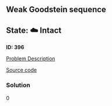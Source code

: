 ## Weak Goodstein sequence

## State: :cloud: **Intact**

**ID: 396**

[Problem Description](https://projecteuler.net/problem=396)

[Source code](main.cpp)

### Solution
0